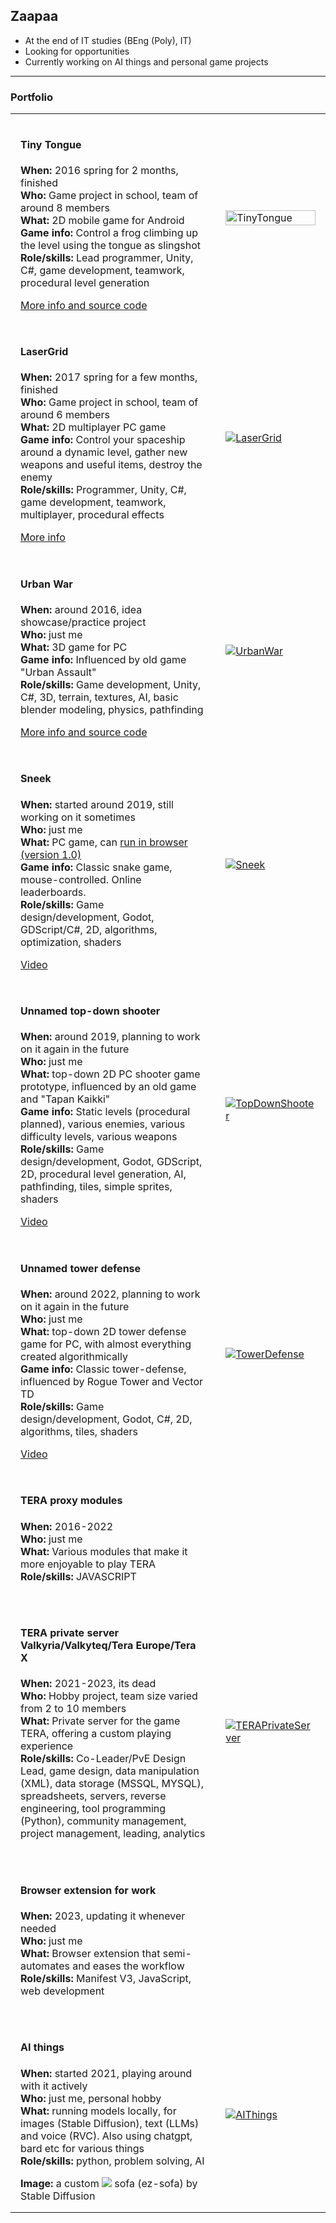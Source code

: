 ## Zaapaa
- At the end of IT studies (BEng (Poly), IT)
- Looking for opportunities
- Currently working on AI things and personal game projects
---
### Portfolio

<table style="width: 100%;">
  <!-- Tiny Tongue -->
  <tr>
    <td style="width: 75%; padding: 1em;">
      <h4>Tiny Tongue</h4>
      <p><b>When:</b> 2016 spring for 2 months, finished<br>
        <b>Who:</b> Game project in school, team of around 8 members<br>
        <b>What:</b> 2D mobile game for Android<br>
        <b>Game info:</b> Control a frog climbing up the level using the tongue as slingshot<br>
        <b>Role/skills:</b> Lead programmer, Unity, C#, game development, teamwork, procedural level generation</p>
        <a href="https://github.com/zaapaa/Tiny-Tongue">More info and source code</a>
    </td>
    <td style="width: 15%; padding: 1em;">
      <a href="https://github.com/zaapaa/zaapaa/assets/24585685/22b5a2ff-ec1e-4089-8b71-f30d8912f530" target="_blank" rel="noopener noreferrer">
        <img src="https://github.com/zaapaa/zaapaa/assets/24585685/22b5a2ff-ec1e-4089-8b71-f30d8912f530" alt="TinyTongue" style="width: 100%; height: auto; display: block; margin: 0 auto;">
      </a>
    </td>
  </tr>

  <!-- LaserGrid -->
  <tr>
    <td style="width: 75%; padding: 1em;">
      <h4>LaserGrid</h4>
      <p><b>When:</b> 2017 spring for a few months, finished<br>
        <b>Who:</b> Game project in school, team of around 6 members<br>
        <b>What:</b> 2D multiplayer PC game<br>
        <b>Game info:</b> Control your spaceship around a dynamic level, gather new weapons and useful items, destroy the enemy<br>
        <b>Role/skills:</b> Programmer, Unity, C#, game development, teamwork, multiplayer, procedural effects</p>
        <a href="https://github.com/zaapaa/LaserGrid-sample">More info</a>
    </td>
    <td style="width: 25%; padding: 1em;">
      <a href="https://github.com/zaapaa/zaapaa/assets/24585685/7818e683-ae13-4755-9b72-589dd7fa6c54" target="_blank" rel="noopener noreferrer">
        <img src="https://github.com/zaapaa/zaapaa/assets/24585685/7818e683-ae13-4755-9b72-589dd7fa6c54" alt="LaserGrid" style="max-width: 100%; height: auto; display: block; margin: 0 auto;">
      </a>
    </td>
  </tr>

  <!-- Urban War -->
  <tr>
    <td style="width: 75%; padding: 1em;">
      <h4>Urban War</h4>
      <p><b>When:</b> around 2016, idea showcase/practice project<br>
        <b>Who:</b> just me<br>
        <b>What:</b> 3D game for PC<br>
        <b>Game info:</b> Influenced by old game "Urban Assault"<br>
        <b>Role/skills:</b> Game development, Unity, C#, 3D, terrain, textures, AI, basic blender modeling, physics, pathfinding</p>
        <a href="https://github.com/zaapaa/unity-urban">More info and source code</a>
    </td>
    <td style="width: 25%; padding: 1em;">
      <a href="https://github.com/zaapaa/zaapaa/assets/24585685/df513e7d-5e28-4e89-9fde-5ced826cc873" target="_blank" rel="noopener noreferrer">
        <img src="https://github.com/zaapaa/zaapaa/assets/24585685/df513e7d-5e28-4e89-9fde-5ced826cc873" alt="UrbanWar" style="max-width: 100%; height: auto; display: block; margin: 0 auto;">
      </a>
    </td>
  </tr>

  <!-- Sneek -->
  <tr>
    <td style="width: 75%; padding: 1em;">
      <h4>Sneek</h4>
      <p><b>When:</b> started around 2019, still working on it sometimes<br>
        <b>Who:</b> just me<br>
        <b>What:</b> PC game, can <a href="https://zpa.itch.io/sneek" target="_blank" rel="noopener noreferrer">run in browser (version 1.0)</a><br>
        <b>Game info:</b> Classic snake game, mouse-controlled. Online leaderboards.<br>
        <b>Role/skills:</b> Game design/development, Godot, GDScript/C#, 2D, algorithms, optimization, shaders</p>
        <a href="https://www.youtube.com/watch?v=Q6PTw4vYkpA" target="_blank" rel="noopener noreferrer">Video</a>
    </td>
    <td style="width: 25%; padding: 1em;">
      <a href="https://github.com/zaapaa/zaapaa/assets/24585685/0b4ef19c-621f-41d6-926b-c6dbd66f33bb" target="_blank" rel="noopener noreferrer">
        <img src="https://github.com/zaapaa/zaapaa/assets/24585685/0b4ef19c-621f-41d6-926b-c6dbd66f33bb" alt="Sneek" style="max-width: 100%; height: auto; display: block; margin: 0 auto;">
      </a>
    </td>
  </tr>

  <!-- Unnamed top-down shooter -->
  <tr>
    <td style="width: 75%; padding: 1em;">
      <h4>Unnamed top-down shooter</h4>
      <p><b>When:</b> around 2019, planning to work on it again in the future<br>
        <b>Who:</b> just me<br>
        <b>What:</b> top-down 2D PC shooter game prototype, influenced by an old game and "Tapan Kaikki"<br>
        <b>Game info:</b> Static levels (procedural planned), various enemies, various difficulty levels, various weapons<br>
        <b>Role/skills:</b> Game design/development, Godot, GDScript, 2D, procedural level generation, AI, pathfinding, tiles, simple sprites, shaders</p>
        <a href="https://www.youtube.com/watch?v=jO3PBwm7rEE" target="_blank" rel="noopener noreferrer">Video</a>
    </td>
    <td style="width: 25%; padding: 1em;">
      <a href="https://github.com/zaapaa/zaapaa/assets/24585685/86955a37-12dc-48f0-bc21-66323862b608" target="_blank" rel="noopener noreferrer">
        <img src="https://github.com/zaapaa/zaapaa/assets/24585685/86955a37-12dc-48f0-bc21-66323862b608" alt="TopDownShooter" style="max-width: 100%; height: auto; display: block; margin: 0 auto;">
      </a>
    </td>
  </tr>

  <!-- Unnamed tower defense -->
  <tr>
    <td style="width: 75%; padding: 1em;">
      <h4>Unnamed tower defense</h4>
      <p><b>When:</b> around 2022, planning to work on it again in the future<br>
        <b>Who:</b> just me<br>
        <b>What:</b> top-down 2D tower defense game for PC, with almost everything created algorithmically<br>
        <b>Game info:</b> Classic tower-defense, influenced by Rogue Tower and Vector TD<br>
        <b>Role/skills:</b> Game design/development, Godot, C#, 2D, algorithms, tiles, shaders</p>
        <a href="https://youtu.be/_pxC4Hyc4vQ" target="_blank" rel="noopener noreferrer">Video</a>
    </td>
    <td style="width: 25%; padding: 1em;">
      <a href="https://github.com/zaapaa/zaapaa/assets/24585685/f9e86591-8665-473e-a13a-ab016a8be17a" target="_blank" rel="noopener noreferrer">
        <img src="https://github.com/zaapaa/zaapaa/assets/24585685/f9e86591-8665-473e-a13a-ab016a8be17a" alt="TowerDefense" style="max-width: 100%; height: auto; display: block; margin: 0 auto;">
      </a>
    </td>
  </tr>

  <!-- TERA proxy modules -->
  <tr>
    <td style="width: 75%; padding: 1em;">
      <h4>TERA proxy modules</h4>
      <p><b>When:</b> 2016-2022<br>
        <b>Who:</b> just me<br>
        <b>What:</b> Various modules that make it more enjoyable to play TERA<br>
        <b>Role/skills:</b> JAVASCRIPT</p>
    </td>
    <td style="width: 25%; padding: 1em;">
    </td>
  </tr>

  <!-- TERA private server Valkyria/Valkyteq/Tera Europe/Tera X -->
  <tr>
    <td style="width: 75%; padding: 1em;">
      <h4>TERA private server Valkyria/Valkyteq/Tera Europe/Tera X</h4>
      <p><b>When:</b> 2021-2023, its dead<br>
        <b>Who:</b> Hobby project, team size varied from 2 to 10 members<br>
        <b>What:</b> Private server for the game TERA, offering a custom playing experience<br>
        <b>Role/skills:</b> Co-Leader/PvE Design Lead, game design, data manipulation (XML), data storage (MSSQL, MYSQL), spreadsheets, servers, reverse engineering, tool programming (Python), community management, project management, leading, analytics</p>
    </td>
    <td style="width: 25%; padding: 1em;">
      <a href="https://github.com/zaapaa/zaapaa/assets/24585685/756c6f4d-dfd1-4a3d-8134-79810cc1f084" target="_blank" rel="noopener noreferrer">
        <img src="https://github.com/zaapaa/zaapaa/assets/24585685/756c6f4d-dfd1-4a3d-8134-79810cc1f084" alt="TERAPrivateServer" style="max-width: 100%; height: auto; display: block; margin: 0 auto;">
      </a>
    </td>
  </tr>

  <!-- Browser extension for work -->
  <tr>
    <td style="width: 75%; padding: 1em;">
      <h4>Browser extension for work</h4>
      <p><b>When:</b> 2023, updating it whenever needed<br>
        <b>Who:</b> just me<br>
        <b>What:</b> Browser extension that semi-automates and eases the workflow<br>
        <b>Role/skills:</b> Manifest V3, JavaScript, web development</p>
    </td>
    <td style="width: 25%; padding: 1em;">
    </td>
  </tr>

  <!-- AI things -->
  <tr>
    <td style="width: 75%; padding: 1em;">
      <h4>AI things</h4>
      <p><b>When:</b> started 2021, playing around with it actively<br>
        <b>Who:</b> just me, personal hobby<br>
        <b>What:</b> running models locally, for images (Stable Diffusion), text (LLMs) and voice (RVC). Also using chatgpt, bard etc for various things<br>
        <b>Role/skills:</b> python, problem solving, AI</p>
        <b>Image:</b> a custom <img src="https://github.com/zaapaa/zaapaa/assets/24585685/3ee18c4b-ae27-43d7-8654-395f2b792322"> sofa (ez-sofa) by Stable Diffusion
    </td>
    <td style="width: 25%; padding: 1em;">
      <a href="https://github.com/zaapaa/zaapaa/assets/24585685/b80424eb-6d7a-4f90-84de-8e587c997036" target="_blank" rel="noopener noreferrer">
        <img src="https://github.com/zaapaa/zaapaa/assets/24585685/b80424eb-6d7a-4f90-84de-8e587c997036" alt="AIThings" style="max-width: 100%; height: auto; display: block; margin: 0 auto;"">
      </a>
    </td>
  </tr>
</table>

<!--
**zaapaa/zaapaa** is a ✨ _special_ ✨ repository because its `README.md` (this file) appears on your GitHub profile.

Here are some ideas to get you started:

- 🔭 I’m currently working on ...
- 🌱 I’m currently learning ...
- 👯 I’m looking to collaborate on ...
- 🤔 I’m looking for help with ...
- 💬 Ask me about ...
- 📫 How to reach me: ...
- 😄 Pronouns: ...
- ⚡ Fun fact: ...
-->
